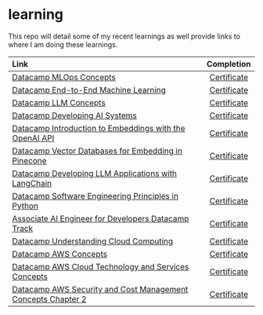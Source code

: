 # learning
This repo will detail some of my recent learnings as well provide links to where I am doing these learnings.

| Link |  Completion  |
|:-----|:--------:|
| [Datacamp MLOps Concepts](https://app.datacamp.com/learn/courses/mlops-concepts)   | [Certificate](https://www.datacamp.com/completed/statement-of-accomplishment/course/4f4cb30d995177391b81675a9da3c81f23288f2f) |
| [Datacamp End-to-End Machine Learning](https://app.datacamp.com/learn/courses/end-to-end-machine-learning)   |  [Certificate](https://www.datacamp.com/completed/statement-of-accomplishment/course/3986bc0b8708794ab455ea1099cafc1a8b275db9)  |
| [Datacamp LLM Concepts](https://app.datacamp.com/learn/courses/llmops-concepts) | [Certificate](https://www.datacamp.com/completed/statement-of-accomplishment/course/f99e8377dcbb68f04506faf5a5ed39da623e38e5) |
| [Datacamp Developing AI Systems](https://app.datacamp.com/learn/courses/developing-ai-systems-with-the-openai-api) | [Certificate](https://www.datacamp.com/completed/statement-of-accomplishment/course/7b4b81976771fdf54621078d6db80f0487c38f01) |
| [Datacamp Introduction to Embeddings with the OpenAI API](https://app.datacamp.com/learn/courses/developing-ai-systems-with-the-openai-api) | [Certificate](https://www.datacamp.com/completed/statement-of-accomplishment/course/5251f5accddbcd4c6ad063447e1cf53bffd86b0f) |
| [Datacamp Vector Databases for Embedding in Pinecone](https://app.datacamp.com/learn/courses/vector-databases-for-embeddings-with-pinecone) | [Certificate](https://www.datacamp.com/completed/statement-of-accomplishment/course/3031edbd1b393380c0e798dfe3b7f37349df4905) |
| [Datacamp Developing LLM Applications with LangChain](https://app.datacamp.com/learn/courses/developing-llm-applications-with-langchain) | [Certificate](https://www.datacamp.com/completed/statement-of-accomplishment/course/86bb0660c979f1af692cb5f520caa1c30b8f91b6) |
| [Datacamp Software Engineering Principles in Python](https://app.datacamp.com/learn/courses/software-engineering-principles-in-python) | [Certificate](https://www.datacamp.com/completed/statement-of-accomplishment/course/11f30394d448e95cd7521293fb6dec2ac521e4e3) |
| [Associate AI Engineer for Developers Datacamp Track](https://app.datacamp.com/learn/career-tracks/associate-ai-engineer-for-developers) | [Certificate](https://www.datacamp.com/completed/statement-of-accomplishment/track/374c94bd693fb5c6cb7bf305883e8f0b4d789062) |
| [Datacamp Understanding Cloud Computing](https://app.datacamp.com/learn/courses/understanding-cloud-computing) | [Certificate](https://www.datacamp.com/completed/statement-of-accomplishment/course/4da62329e00a03f1e340544a42b5e19f33b73a86)|
| [Datacamp AWS Concepts](https://app.datacamp.com/learn/courses/aws-concepts) | [Certificate](https://www.datacamp.com/completed/statement-of-accomplishment/course/2a7bfa0b38e217c9736fca684127eab35add81eb)|
| [Datacamp AWS Cloud Technology and Services Concepts](https://app.datacamp.com/learn/courses/aws-cloud-technology-and-services) | [Certificate](https://www.datacamp.com/completed/statement-of-accomplishment/course/ce5eefb8d1bfbaf49385bfe6417105571321616c)|
| [Datacamp AWS Security and Cost Management Concepts Chapter 2](https://app.datacamp.com/learn/courses/aws-security-and-cost-management) | [Certificate]()|
